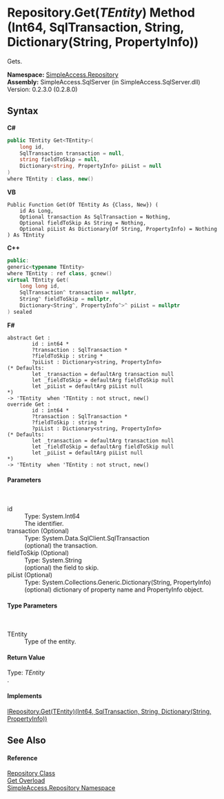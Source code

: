 # Repository.Get(*TEntity*) Method (Int64, SqlTransaction, String, Dictionary(String, PropertyInfo))
 

Gets.

**Namespace:**&nbsp;<a href="41571b4f-ca9a-e902-c5ef-a7c14c631bb2">SimpleAccess.Repository</a><br />**Assembly:**&nbsp;SimpleAccess.SqlServer (in SimpleAccess.SqlServer.dll) Version: 0.2.3.0 (0.2.8.0)

## Syntax

**C#**<br />
``` C#
public TEntity Get<TEntity>(
	long id,
	SqlTransaction transaction = null,
	string fieldToSkip = null,
	Dictionary<string, PropertyInfo> piList = null
)
where TEntity : class, new()

```

**VB**<br />
``` VB
Public Function Get(Of TEntity As {Class, New}) ( 
	id As Long,
	Optional transaction As SqlTransaction = Nothing,
	Optional fieldToSkip As String = Nothing,
	Optional piList As Dictionary(Of String, PropertyInfo) = Nothing
) As TEntity
```

**C++**<br />
``` C++
public:
generic<typename TEntity>
where TEntity : ref class, gcnew()
virtual TEntity Get(
	long long id, 
	SqlTransaction^ transaction = nullptr, 
	String^ fieldToSkip = nullptr, 
	Dictionary<String^, PropertyInfo^>^ piList = nullptr
) sealed
```

**F#**<br />
``` F#
abstract Get : 
        id : int64 * 
        ?transaction : SqlTransaction * 
        ?fieldToSkip : string * 
        ?piList : Dictionary<string, PropertyInfo> 
(* Defaults:
        let _transaction = defaultArg transaction null
        let _fieldToSkip = defaultArg fieldToSkip null
        let _piList = defaultArg piList null
*)
-> 'TEntity  when 'TEntity : not struct, new()
override Get : 
        id : int64 * 
        ?transaction : SqlTransaction * 
        ?fieldToSkip : string * 
        ?piList : Dictionary<string, PropertyInfo> 
(* Defaults:
        let _transaction = defaultArg transaction null
        let _fieldToSkip = defaultArg fieldToSkip null
        let _piList = defaultArg piList null
*)
-> 'TEntity  when 'TEntity : not struct, new()
```


#### Parameters
&nbsp;<dl><dt>id</dt><dd>Type: System.Int64<br />The identifier.</dd><dt>transaction (Optional)</dt><dd>Type: System.Data.SqlClient.SqlTransaction<br />(optional) the transaction.</dd><dt>fieldToSkip (Optional)</dt><dd>Type: System.String<br />(optional) the field to skip.</dd><dt>piList (Optional)</dt><dd>Type: System.Collections.Generic.Dictionary(String, PropertyInfo)<br />(optional) dictionary of property name and PropertyInfo object.</dd></dl>

#### Type Parameters
&nbsp;<dl><dt>TEntity</dt><dd>Type of the entity.</dd></dl>

#### Return Value
Type: *TEntity*<br />.

#### Implements
<a href="f3750379-18bb-824f-8b91-4a1edd78f67d">IRepository.Get(TEntity)(Int64, SqlTransaction, String, Dictionary(String, PropertyInfo))</a><br />

## See Also


#### Reference
<a href="edb9c152-cd28-6594-590a-18a81e266968">Repository Class</a><br /><a href="3e74e63d-aa9d-e282-7d43-f3afc594d120">Get Overload</a><br /><a href="41571b4f-ca9a-e902-c5ef-a7c14c631bb2">SimpleAccess.Repository Namespace</a><br />